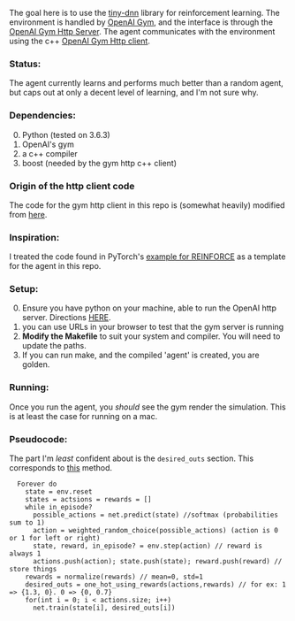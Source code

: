 The goal here is to use the [tiny-dnn](https://github.com/tiny-dnn/tiny-dnn) library for reinforcement learning. The environment is handled by [OpenAI Gym](https://github.com/openai/gym), and the interface is through the [OpenAI Gym Http Server](https://github.com/openai/gym-http-api). The agent communicates with the environment using the c++ [OpenAI Gym Http client](https://github.com/openai/gym-http-api/tree/master/binding-cpp).


### Status:

The agent currently learns and performs much better than a random agent, but caps out at only a decent level of learning, and I'm not sure why.


### Dependencies:

0. Python (tested on 3.6.3)
0. OpenAI's gym
0. a c++ compiler
0. boost (needed by the gym http c++ client)

### Origin of the http client code

The code for the gym http client in this repo is (somewhat heavily) modified from [here](https://github.com/openai/gym-http-api/tree/master/binding-cpp).

### Inspiration:

I treated the code found in PyTorch's [example for REINFORCE](https://github.com/pytorch/examples/blob/master/reinforcement_learning/reinforce.py) as a template for the agent in this repo.

### Setup:

0. Ensure you have python on your machine, able to run the OpenAI http server. Directions [HERE](https://github.com/openai/gym-http-api#getting-started).
0. you can use URLs in your browser to test that the gym server is running
0. **Modify the Makefile** to suit your system and compiler. You will need to update the paths.
0. If you can run make, and the compiled 'agent' is created, you are golden.

### Running:

Once you run the agent, you *should* see the gym render the simulation. This is at least the case for running on a mac.

### Pseudocode:

The part I'm *least* confident about is the `desired_outs` section. This corresponds to [this](https://github.com/keithmgould/cartpole_tiny_dnn_agent/blob/master/agent.cpp#L89) method.

```
  Forever do
    state = env.reset
    states = actsions = rewards = []
    while in_episode?
      possible_actions = net.predict(state) //softmax (probabilities sum to 1)
      action = weighted_random_choice(possible_actions) (action is 0 or 1 for left or right)
      state, reward, in_episode? = env.step(action) // reward is always 1
      actions.push(action); state.push(state); reward.push(reward) // store things
    rewards = normalize(rewards) // mean=0, std=1
    desired_outs = one_hot_using_rewards(actions,rewards) // for ex: 1 => {1.3, 0}. 0 => {0, 0.7}
    for(int i = 0; i < actions.size; i++)
      net.train(state[i], desired_outs[i])
```
